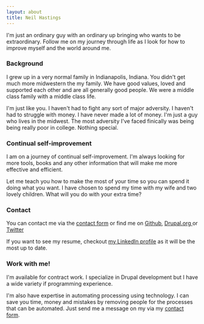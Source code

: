 ```yaml
---
layout: about
title: Neil Hastings
---
```

I'm just an ordinary guy with an ordinary up bringing who wants to be extraordinary. Follow me on my journey through life as I look for how to improve myself and the world around me.

### Background

I grew up in a very normal family in Indianapolis, Indiana.  You didn't get much more midwestern the my family.  We have good values, loved and supported each other and are all generally good people.  We were a middle class family with a middle class life.

I'm just like you.  I haven't had to fight any sort of major adversity.  I haven't had to struggle with money.  I have never made a lot of money.  I'm just a guy who lives in the midwest.  The most adversity I've faced finically was being being really poor in college.  Nothing special.

### Continual self-improvement

I am on a journey of continual self-improvement.  I'm always looking for more tools, books and any other information that will make me more effective and efficient.  

Let me teach you how to make the most of your time so you can spend it doing what you want.  I have chosen to spend my time with my wife and two lovely children.  What will you do with your extra time?

### Contact

You can contact me via the [contact form](http://indytechcook.com/contact/) or find me on [Github](https://github.com/indytechcook), [Drupal.org ](https://drupal.org/user/245817)or [Twitter](https://twitter.com/indytechcook)

If you want to see my resume, checkout <a href="http://www.linkedin.com/in/neilhastings/">my LinkedIn profile</a> as it will be the most up to date.

### Work with me!

I'm available for contract work.  I specialize in Drupal development but I have a wide variety if programming experience.  

I'm also have expertise in automating processing using technology.  I can save you time, money and mistakes by removing people for the processes that can be automated.  Just send me a message on my via my [contact form](http://indytechcook.com/contact/).



